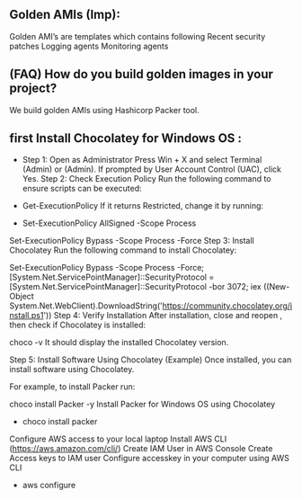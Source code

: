 Golden AMIs (Imp):
----------------- 
Golden AMI’s are templates which contains following
Recent security patches
Logging agents
Monitoring agents


(FAQ) How do you build golden images in your project?
-
We build golden AMIs using Hashicorp Packer tool.

first Install Chocolatey for Windows OS :
--
- Step 1: Open  as Administrator
Press Win + X and select Terminal (Admin) or  (Admin).
If prompted by User Account Control (UAC), click Yes.
Step 2: Check Execution Policy
Run the following command to ensure scripts can be executed:

- Get-ExecutionPolicy
If it returns Restricted, change it by running:

- Set-ExecutionPolicy AllSigned -Scope Process

Set-ExecutionPolicy Bypass -Scope Process -Force
Step 3: Install Chocolatey
Run the following command to install Chocolatey:

Set-ExecutionPolicy Bypass -Scope Process -Force; [System.Net.ServicePointManager]::SecurityProtocol = [System.Net.ServicePointManager]::SecurityProtocol -bor 3072; iex ((New-Object System.Net.WebClient).DownloadString('https://community.chocolatey.org/install.ps1'))
Step 4: Verify Installation
After installation, close and reopen , then check if Chocolatey is installed:

choco -v
It should display the installed Chocolatey version.

Step 5: Install Software Using Chocolatey (Example)
Once installed, you can install software using Chocolatey. 

For example, to install Packer run:




choco install Packer  -y
Install Packer for Windows OS using Chocolatey 

- choco install packer 

Configure AWS access to your local laptop
Install AWS CLI (https://aws.amazon.com/cli/)
Create IAM User in AWS Console
Create Access keys to IAM user
Configure accesskey in your computer using AWS CLI
- aws configure
